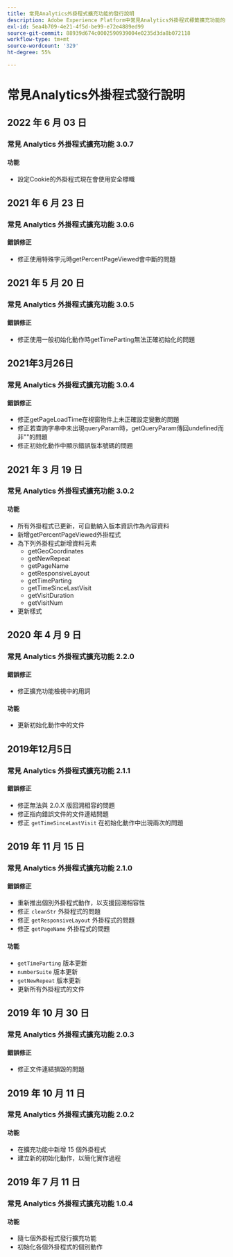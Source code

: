 ```yaml
---
title: 常見Analytics外掛程式擴充功能的發行說明
description: Adobe Experience Platform中常見Analytics外掛程式標籤擴充功能的最新發行說明。
exl-id: 5ea4b709-4e21-4f5d-be99-e72e4889ed99
source-git-commit: 88939d674c0002590939004e0235d3da8b072118
workflow-type: tm+mt
source-wordcount: '329'
ht-degree: 55%

---
```


# 常見Analytics外掛程式發行說明

## 2022 年 6 月 03 日

### 常見 Analytics 外掛程式擴充功能 3.0.7

#### 功能

* 設定Cookie的外掛程式現在會使用安全標幟

## 2021 年 6 月 23 日

### 常見 Analytics 外掛程式擴充功能 3.0.6

#### 錯誤修正

* 修正使用特殊字元時getPercentPageViewed會中斷的問題

## 2021 年 5 月 20 日

### 常見 Analytics 外掛程式擴充功能 3.0.5

#### 錯誤修正

* 修正使用一般初始化動作時getTimeParting無法正確初始化的問題

## 2021年3月26日

### 常見 Analytics 外掛程式擴充功能 3.0.4

#### 錯誤修正

* 修正getPageLoadTime在視窗物件上未正確設定變數的問題
* 修正若查詢字串中未出現queryParam時，getQueryParam傳回undefined而非&quot;&quot;的問題
* 修正初始化動作中顯示錯誤版本號碼的問題

## 2021 年 3 月 19 日

### 常見 Analytics 外掛程式擴充功能 3.0.2

#### 功能

* 所有外掛程式已更新，可自動納入版本資訊作為內容資料
* 新增getPercentPageViewed外掛程式
* 為下列外掛程式新增資料元素
   * getGeoCoordinates
   * getNewRepeat
   * getPageName
   * getResponsiveLayout
   * getTimeParting
   * getTimeSinceLastVisit
   * getVisitDuration
   * getVisitNum
* 更新樣式

## 2020 年 4 月 9 日

### 常見 Analytics 外掛程式擴充功能 2.2.0

#### 錯誤修正

* 修正擴充功能檢視中的用詞

#### 功能

* 更新初始化動作中的文件

## 2019年12月5日

### 常見 Analytics 外掛程式擴充功能 2.1.1

#### 錯誤修正

* 修正無法與 2.0.X 版回溯相容的問題
* 修正指向錯誤文件的文件連結問題
* 修正 `getTimeSinceLastVisit` 在初始化動作中出現兩次的問題

## 2019 年 11 月 15 日

### 常見 Analytics 外掛程式擴充功能 2.1.0

#### 錯誤修正

* 重新推出個別外掛程式動作，以支援回溯相容性
* 修正 `cleanStr` 外掛程式的問題
* 修正 `getResponsiveLayout` 外掛程式的問題
* 修正 `getPageName` 外掛程式的問題

#### 功能

* `getTimeParting` 版本更新
* `numberSuite` 版本更新
* `getNewRepeat` 版本更新
* 更新所有外掛程式的文件

## 2019 年 10 月 30 日

### 常見 Analytics 外掛程式擴充功能 2.0.3

#### 錯誤修正

* 修正文件連結損毀的問題

## 2019 年 10 月 11 日

### 常見 Analytics 外掛程式擴充功能 2.0.2

#### 功能

* 在擴充功能中新增 15 個外掛程式
* 建立新的初始化動作，以簡化實作過程

## 2019 年 7 月 11 日

### 常見 Analytics 外掛程式擴充功能 1.0.4

#### 功能

* 隨七個外掛程式發行擴充功能
* 初始化各個外掛程式的個別動作
